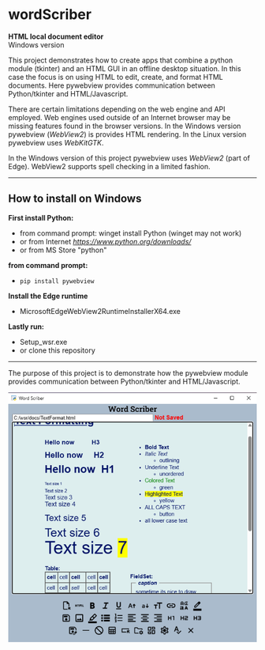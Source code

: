 # wordScriber

__HTML local document editor__  
Windows version

This project demonstrates how to create apps that 
combine a python module (tkinter) and an HTML GUI 
in an offline desktop situation. In this case the 
focus is on using HTML to edit, create, and format
HTML documents. Here pywebview provides communication between
Python/tkinter and HTML/Javascript.

There are certain limitations depending on the web engine
and API employed. Web engines used outside of an Internet 
browser may be missing features found in the browser versions.
In the Windows version pywebview (_WebView2_) is provides HTML rendering.
In the Linux version pywebview uses _WebKitGTK_.

In the Windows version of this project pywebview
uses _WebView2_ (part of Edge). WebView2 supports
spell checking in a limited fashion. 

---

## How to install on Windows

__First install Python:__  
-	from command prompt: winget install Python (winget may not work)  
-	or from Internet _https://www.python.org/downloads/_
-	or from MS Store "python"  

__from command prompt:__
- `pip install pywebview`

__Install the Edge runtime__
-	MicrosoftEdgeWebView2RuntimeInstallerX64.exe

__Lastly run:__
-	Setup_wsr.exe
- or clone this repository

---

The purpose of this project is to demonstrate how the pywebview module 
provides communication between Python/tkinter and HTML/Javascript.


![alttext](images/wsr_git.png "wordScriber")

